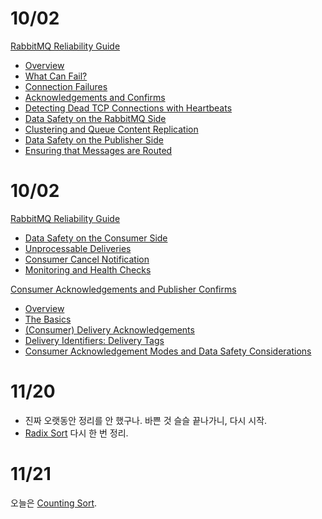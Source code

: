 # 10/02

[RabbitMQ Reliability Guide](https://github.com/codehumane/what-i-learned/blob/master/document/rabbitmq-reliability.md)

- [Overview](https://github.com/codehumane/what-i-learned/blob/master/document/rabbitmq-reliability.md#overview)
- [What Can Fail?](https://github.com/codehumane/what-i-learned/blob/master/document/rabbitmq-reliability.md#what-can-fail)
- [Connection Failures](https://github.com/codehumane/what-i-learned/blob/master/document/rabbitmq-reliability.md#connection-failures)
- [Acknowledgements and Confirms](https://github.com/codehumane/what-i-learned/blob/master/document/rabbitmq-reliability.md#acknowledgements-and-confirms)
- [Detecting Dead TCP Connections with Heartbeats](https://github.com/codehumane/what-i-learned/blob/master/document/rabbitmq-reliability.md#detecting-dead-tcp-connections-with-heartbeats)
- [Data Safety on the RabbitMQ Side](https://github.com/codehumane/what-i-learned/blob/master/document/rabbitmq-reliability.md#data-safety-on-the-rabbitmq-side)
- [Clustering and Queue Content Replication](https://github.com/codehumane/what-i-learned/blob/master/document/rabbitmq-reliability.md#clustering-and-queue-content-replication)
- [Data Safety on the Publisher Side](https://github.com/codehumane/what-i-learned/blob/master/document/rabbitmq-reliability.md#data-safety-on-the-publisher-side)
- [Ensuring that Messages are Routed](https://github.com/codehumane/what-i-learned/blob/master/document/rabbitmq-reliability.md#ensuring-that-messages-are-routed)

# 10/02

[RabbitMQ Reliability Guide](https://github.com/codehumane/what-i-learned/blob/master/document/rabbitmq-reliability.md)

- [Data Safety on the Consumer Side](https://github.com/codehumane/what-i-learned/blob/master/document/rabbitmq-reliability.md#data-safety-on-the-consumer-side)
- [Unprocessable Deliveries](https://github.com/codehumane/what-i-learned/blob/master/document/rabbitmq-reliability.md#unprocessable-deliveries)
- [Consumer Cancel Notification](https://github.com/codehumane/what-i-learned/blob/master/document/rabbitmq-reliability.md#consumer-cancel-notification)
- [Monitoring and Health Checks](https://github.com/codehumane/what-i-learned/blob/master/document/rabbitmq-reliability.md#monitoring-and-health-checks)

[Consumer Acknowledgements and Publisher Confirms](https://github.com/codehumane/what-i-learned/blob/master/document/rabbitmq-confirms.md)

- [Overview](https://github.com/codehumane/what-i-learned/blob/master/document/rabbitmq-confirms.md#overview)
- [The Basics](https://github.com/codehumane/what-i-learned/blob/master/document/rabbitmq-confirms.md#the-basics)
- [(Consumer) Delivery Acknowledgements](https://github.com/codehumane/what-i-learned/blob/master/document/rabbitmq-confirms.md#consumer-delivery-acknowledgements)
- [Delivery Identifiers: Delivery Tags](https://github.com/codehumane/what-i-learned/blob/master/document/rabbitmq-confirms.md#delivery-identifiers-delivery-tags)
- [Consumer Acknowledgement Modes and Data Safety Considerations](https://github.com/codehumane/what-i-learned/blob/master/document/rabbitmq-confirms.md#consumer-acknowledgement-modes-and-data-safety-considerations)

# 11/20

- 진짜 오랫동안 정리를 안 했구나. 바쁜 것 슬슬 끝나가니, 다시 시작.
- [Radix Sort](https://github.com/codehumane/what-i-learned/blob/master/document/leetcode-radix-sort.md) 다시 한 번 정리.

# 11/21

오늘은 [Counting Sort](https://github.com/codehumane/what-i-learned/blob/master/document/leetcode-counting-sort.md).
